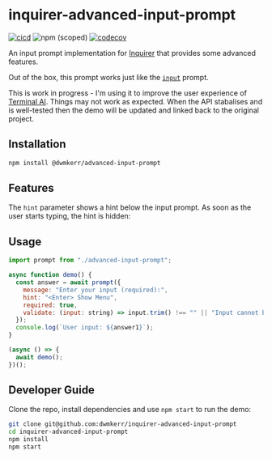 # inquirer-advanced-input-prompt

[![cicd](https://github.com/dwmkerr/inquirer-advanced-input-prompt/actions/workflows/cicd.yaml/badge.svg)](https://github.com/dwmkerr/inquirer-advanced-input-prompt/actions/workflows/cicd.yaml) ![npm (scoped)](https://img.shields.io/npm/v/%40dwmkerr/inquirer-advanced-input-prompt) [![codecov](https://codecov.io/gh/dwmkerr/inquirer-advanced-input-prompt/graph/badge.svg?token=ZOJY0STS3S)](https://codecov.io/gh/dwmkerr/inquirer-advanced-input-prompt)

An input prompt implementation for [Inquirer](https://github.com/SBoudrias/Inquirer.js/) that provides some advanced features.

Out of the box, this prompt works just like the [`input`](https://github.com/SBoudrias/Inquirer.js/?tab=readme-ov-file#input) prompt.

This is work in progress - I'm using it to improve the user experience of [Terminal AI](http://github.com/dwmkerr/inquirer-advanced-input-prompt). Things may not work as expected. When the API stabalises and is well-tested then the demo will be updated and linked back to the original project.

## Installation

```sh
npm install @dwmkerr/advanced-input-prompt
```

## Features

The `hint` parameter shows a hint below the input prompt. As soon as the user starts typing, the hint is hidden:

## Usage

```js
import prompt from "./advanced-input-prompt";

async function demo() {
  const answer = await prompt({
    message: "Enter your input (required):",
    hint: "<Enter> Show Menu",
    required: true,
    validate: (input: string) => input.trim() !== "" || "Input cannot be empty",
  });
  console.log(`User input: ${answer1}`);
}

(async () => {
  await demo();
})();
```

## Developer Guide

Clone the repo, install dependencies and use `npm start` to run the demo:

```bash
git clone git@github.com:dwmkerr/inquirer-advanced-input-prompt
cd inquirer-advanced-input-prompt
npm install
npm start
```

